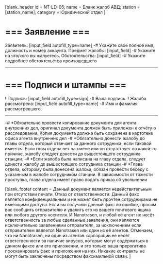 [blank_header
id = NT-LD-06;
name = Бланк жалоб АВД;
station = [station_name];
category = Юридический отдел
]

# === Заявление ===

Заявитель: [input_field autofill_type=name]
-# Укажите своё полное имя, должность и номер аккаунта.
Предмет жалобы: [input_field]
-# Укажите на что/кого вы жалуетесь.
Обстоятельства: [input_field]
-# Укажите подробнее обстоятельства произошедшего

---

# === Подписи и штампы ===

! Подпись: [input_field autofill_type=sign]
-# Ваша подпись.
! Жалоба рассмотрена: [input_field autofill_type=name]
-# Имя и фамилия рассмотревшего.

---

-# *Обязательно провести копирование документа для агента внутренних дел, оригинал документа должен быть приложен к отчёту о расследовании. Копия документа должна быть сохранена в картотеке офиса агента внутренних дел
-# *Обязательно донести жалобу до главы отдела, который отвечает за данного сотрудника, если таковой имеется. Если глвы отдела нет на смене или он отсутствует по какой-то причине, жалобу следует донести до вышестоящего сотрудника станции.
-# *Если жалоба была написана на главу отдела, следует донести жалобу до вышестоящего сотрудника станции
-# *Глава отдела, которому была донесена жалоьа, обязан провести беседу с указанным в жалобе сотрудником станции. В зависимости от тяжести проступка, глава отдела имеет право подать приказ об увольнении

[blank_footer
content = Данный документ является недействительным при отсутствии печати.
Отказ от ответственности: Данный факс является конфиденциальным и не может быть прочтен сотрудниками не имеющими доступа. Если вы получили данный факс по ошибке, просим вас сообщить отправителю и удалить его из вашего почтового ящика или любого другого носителя. И Nanotrasen, и любой её агент не несёт ответственность за любые сделанные заявления, они являются исключительно заявлениями отправителя, за исключением если отправителем является Nanotrasen или один из её агентов. Отмечаем, что ни Nanotrasen, ни один из агентов корпорации не несёт ответственности за наличие вирусов, которые могут содержаться в данном факсе или его приложении, и это только ваша прерогатива просканировать факс и приложения на них. Никакие контракты не могут быть заключены посредством факсимильной связи.
]
